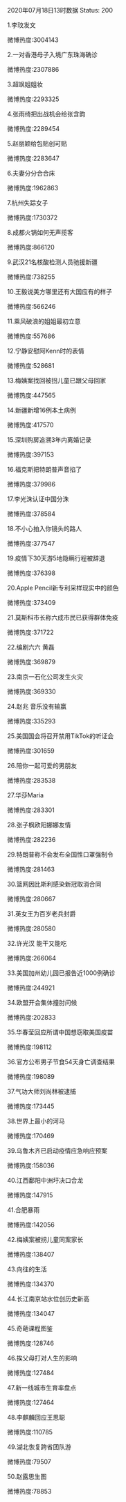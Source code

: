 2020年07月18日13时数据
Status: 200

1.李玟发文

微博热度:3004143

2.一对香港母子入境广东珠海确诊

微博热度:2307886

3.超飒姐姐妆

微博热度:2293325

4.张雨绮把出战机会给张含韵

微博热度:2289454

5.赵丽颖给包贴创可贴

微博热度:2283647

6.夫妻分分合合床

微博热度:1962863

7.杭州失踪女子

微博热度:1730372

8.成都火锅如何无声揽客

微博热度:866120

9.武汉21名核酸检测人员驰援新疆

微博热度:738255

10.王毅说美方哪里还有大国应有的样子

微博热度:566246

11.乘风破浪的姐姐最初立意

微博热度:557686

12.宁静安慰阿Kenn时的表情

微博热度:528681

13.梅姨案找回被拐儿童已跟父母回家

微博热度:447565

14.新疆新增16例本土病例

微博热度:417570

15.深圳购房追溯3年内离婚记录

微博热度:397153

16.福克斯把特朗普声音掐了

微博热度:379986

17.李光洙认证中国分洙

微博热度:378584

18.不小心拍入你镜头的路人

微博热度:377547

19.疫情下30天游5地隐瞒行程被辞退

微博热度:376398

20.Apple Pencil新专利采样现实中的颜色

微博热度:373409

21.莫斯科市长称六成市民已获得群体免疫

微博热度:371722

22.编剧六六 黄磊

微博热度:369879

23.南京一石化公司发生火灾

微博热度:369330

24.赵兆 音乐没有输赢

微博热度:335293

25.美国国会将召开禁用TikTok的听证会

微博热度:301659

26.陪你一起可爱的男朋友

微博热度:283538

27.华莎Maria

微博热度:283301

28.张子枫欧阳娜娜友情

微博热度:282236

29.特朗普称不会发布全国性口罩强制令

微博热度:281463

30.篮网因比斯利感染新冠取消合同

微博热度:280667

31.英女王为百岁老兵封爵

微博热度:280580

32.许光汉 能干又能吃

微博热度:266064

33.美国加州幼儿园已报告近1000例确诊

微博热度:244921

34.欧盟开会集体撞肘问候

微博热度:202833

35.华春莹回应所谓中国想窃取美国疫苗

微博热度:198112

36.官方公布男子节食54天身亡调查结果

微博热度:198089

37.气功大师刘尚林被逮捕

微博热度:173445

38.世界上最小的河马

微博热度:170469

39.乌鲁木齐已启动疫情应急响应预案

微博热度:158036

40.江西鄱阳中洲圩决口合龙

微博热度:147915

41.合肥暴雨

微博热度:142056

42.梅姨案被拐儿童同案家长

微博热度:138407

43.向往的生活

微博热度:134370

44.长江南京站水位创历史新高

微博热度:134047

45.奇葩课程图鉴

微博热度:128746

46.挨父母打对人生的影响

微博热度:127484

47.新一线城市生育率盘点

微博热度:127464

48.李麒麟回应王思聪

微博热度:110785

49.湖北恢复跨省团队游

微博热度:79507

50.赵露思生图

微博热度:78853

